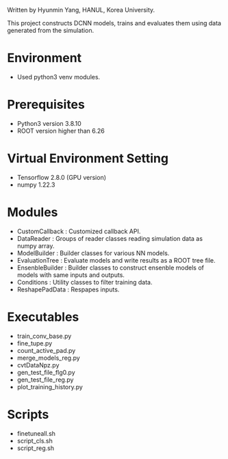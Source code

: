 Written by Hyunmin Yang, HANUL, Korea University.

This project constructs DCNN models, trains and evaluates them using data generated from the simulation.

# Environment
- Used python3 venv modules.

# Prerequisites
- Python3 version 3.8.10
- ROOT version higher than 6.26

# Virtual Environment Setting
- Tensorflow 2.8.0 (GPU version)
- numpy 1.22.3

# Modules
- CustomCallback  : Customized callback API.
- DataReader      : Groups of reader classes reading simulation data as numpy array.
- ModelBuilder    : Builder classes for various NN models.
- EvaluationTree  : Evaluate models and write results as a ROOT tree file.
- EnsenbleBuilder : Builder classes to construct ensenble models of models with same inputs and outputs.
- Conditions      : Utility classes to filter training data.
- ReshapePadData  : Respapes inputs.

# Executables
- train_conv_base.py
- fine_tupe.py
- count_active_pad.py
- merge_models_reg.py
- cvtDataNpz.py
- gen_test_file_flg0.py
- gen_test_file_reg.py
- plot_training_history.py

# Scripts
- finetuneall.sh
- script_cls.sh
- script_reg.sh



